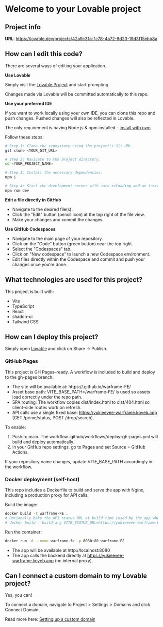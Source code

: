 # Welcome to your Lovable project

## Project info

**URL**: https://lovable.dev/projects/42a9c31a-1c78-4a72-8d23-19d3f15ebb8a

## How can I edit this code?

There are several ways of editing your application.

**Use Lovable**

Simply visit the [Lovable Project](https://lovable.dev/projects/42a9c31a-1c78-4a72-8d23-19d3f15ebb8a) and start prompting.

Changes made via Lovable will be committed automatically to this repo.

**Use your preferred IDE**

If you want to work locally using your own IDE, you can clone this repo and push changes. Pushed changes will also be reflected in Lovable.

The only requirement is having Node.js & npm installed - [install with nvm](https://github.com/nvm-sh/nvm#installing-and-updating)

Follow these steps:

```sh
# Step 1: Clone the repository using the project's Git URL.
git clone <YOUR_GIT_URL>

# Step 2: Navigate to the project directory.
cd <YOUR_PROJECT_NAME>

# Step 3: Install the necessary dependencies.
npm i

# Step 4: Start the development server with auto-reloading and an instant preview.
npm run dev
```

**Edit a file directly in GitHub**

- Navigate to the desired file(s).
- Click the "Edit" button (pencil icon) at the top right of the file view.
- Make your changes and commit the changes.

**Use GitHub Codespaces**

- Navigate to the main page of your repository.
- Click on the "Code" button (green button) near the top right.
- Select the "Codespaces" tab.
- Click on "New codespace" to launch a new Codespace environment.
- Edit files directly within the Codespace and commit and push your changes once you're done.

## What technologies are used for this project?

This project is built with:

- Vite
- TypeScript
- React
- shadcn-ui
- Tailwind CSS

## How can I deploy this project?

Simply open [Lovable](https://lovable.dev/projects/42a9c31a-1c78-4a72-8d23-19d3f15ebb8a) and click on Share -> Publish.

### GitHub Pages

This project is GH Pages–ready. A workflow is included to build and deploy to the gh-pages branch.

- The site will be available at: https://<your-github-username>.github.io/warframe-FE/
- Asset base path: VITE_BASE_PATH=/warframe-FE/ is used so assets load correctly under the repo path.
- SPA routing: The workflow copies dist/index.html to dist/404.html so client-side routes work on refresh.
- API calls use a single fixed base: https://yukieevee-warframe.koyeb.app (GET /prime/status, POST /drop/search).

To enable:
1. Push to main. The workflow .github/workflows/deploy-gh-pages.yml will build and deploy automatically.
2. In your GitHub repo settings, go to Pages and set Source = GitHub Actions.

If your repository name changes, update VITE_BASE_PATH accordingly in the workflow.

### Docker deployment (self-host)

This repo includes a Dockerfile to build and serve the app with Nginx, including a production proxy for API calls.

Build the image:

```sh
docker build -t warframe-FE .
# Optionally bake the API status URL at build time (used by the app when fetching prime status):
# docker build --build-arg VITE_STATUS_URL=https://yukieevee-warframe.koyeb.app/prime/status -t warframe-FE .
```

Run the container:

```sh
docker run -d --name warframe-fe -p 8080:80 warframe-FE
```

- The app will be available at http://localhost:8080
- The app calls the backend directly at https://yukieevee-warframe.koyeb.app (no internal proxy).

## Can I connect a custom domain to my Lovable project?

Yes, you can!

To connect a domain, navigate to Project > Settings > Domains and click Connect Domain.

Read more here: [Setting up a custom domain](https://docs.lovable.dev/tips-tricks/custom-domain#step-by-step-guide)
